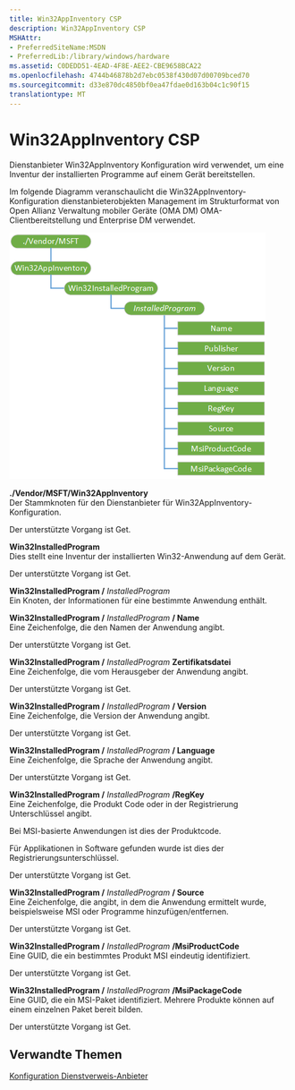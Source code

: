 ```yaml
---
title: Win32AppInventory CSP
description: Win32AppInventory CSP
MSHAttr:
- PreferredSiteName:MSDN
- PreferredLib:/library/windows/hardware
ms.assetid: C0DEDD51-4EAD-4F8E-AEE2-CBE9658BCA22
ms.openlocfilehash: 4744b46878b2d7ebc0538f430d07d00709bced70
ms.sourcegitcommit: d33e870dc4850bf0ea47fdae0d163b04c1c90f15
translationtype: MT
---
```

# <a name="win32appinventory-csp"></a>Win32AppInventory CSP


Dienstanbieter Win32AppInventory Konfiguration wird verwendet, um eine Inventur der installierten Programme auf einem Gerät bereitstellen.

Im folgende Diagramm veranschaulicht die Win32AppInventory-Konfiguration dienstanbieterobjekten Management im Strukturformat von Open Allianz Verwaltung mobiler Geräte (OMA DM) OMA-Clientbereitstellung und Enterprise DM verwendet.

![win32appinventory Csp Diagramm](images/provisioning-csp-win32appinventory.png)

<a href="" id="--vendor-msft-win32appinventory"></a>**./Vendor/MSFT/Win32AppInventory**  
Der Stammknoten für den Dienstanbieter für Win32AppInventory-Konfiguration.

Der unterstützte Vorgang ist Get.

<a href="" id="win32installedprogram"></a>**Win32InstalledProgram**  
Dies stellt eine Inventur der installierten Win32-Anwendung auf dem Gerät.

Der unterstützte Vorgang ist Get.

<a href="" id="win32installedprogram-installedprogram"></a>**Win32InstalledProgram /** *InstalledProgram*  
Ein Knoten, der Informationen für eine bestimmte Anwendung enthält.

<a href="" id="win32installedprogram-installedprogram-name"></a>**Win32InstalledProgram /** *InstalledProgram* **/ Name**  
Eine Zeichenfolge, die den Namen der Anwendung angibt.

Der unterstützte Vorgang ist Get.

<a href="" id="win32installedprogram-installedprogram-publisher"></a>**Win32InstalledProgram /** *InstalledProgram* **Zertifikatsdatei**  
Eine Zeichenfolge, die vom Herausgeber der Anwendung angibt.

Der unterstützte Vorgang ist Get.

<a href="" id="win32installedprogram-installedprogram-version"></a>**Win32InstalledProgram /** *InstalledProgram* **/ Version**  
Eine Zeichenfolge, die Version der Anwendung angibt.

Der unterstützte Vorgang ist Get.

<a href="" id="win32installedprogram-installedprogram-language"></a>**Win32InstalledProgram /** *InstalledProgram* **/ Language**  
Eine Zeichenfolge, die Sprache der Anwendung angibt.

Der unterstützte Vorgang ist Get.

<a href="" id="win32installedprogram-installedprogram-regkey"></a>**Win32InstalledProgram /** *InstalledProgram* **/RegKey**  
Eine Zeichenfolge, die Produkt Code oder in der Registrierung Unterschlüssel angibt.

Bei MSI-basierte Anwendungen ist dies der Produktcode.

Für Applikationen in Software gefunden wurde ist dies der Registrierungsunterschlüssel.

Der unterstützte Vorgang ist Get.

<a href="" id="win32installedprogram-installedprogram-source"></a>**Win32InstalledProgram /** *InstalledProgram* **/ Source**  
Eine Zeichenfolge, die angibt, in dem die Anwendung ermittelt wurde, beispielsweise MSI oder Programme hinzufügen/entfernen.

Der unterstützte Vorgang ist Get.

<a href="" id="win32installedprogram-installedprogram-msiproductcode"></a>**Win32InstalledProgram /** *InstalledProgram* **/MsiProductCode**  
Eine GUID, die ein bestimmtes Produkt MSI eindeutig identifiziert.

Der unterstützte Vorgang ist Get.

<a href="" id="win32installedprogram-installedprogram-msipackagecode"></a>**Win32InstalledProgram /** *InstalledProgram* **/MsiPackageCode**  
Eine GUID, die ein MSI-Paket identifiziert. Mehrere Produkte können auf einem einzelnen Paket bereit bilden.

Der unterstützte Vorgang ist Get.

## <a name="related-topics"></a>Verwandte Themen


[Konfiguration Dienstverweis-Anbieter](configuration-service-provider-reference.md)

 

 






